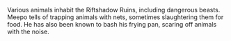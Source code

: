 Various animals inhabit the Riftshadow Ruins, including dangerous beasts. Meepo tells of trapping animals with nets, sometimes slaughtering them for food. He has also been known to bash his frying pan, scaring off animals with the noise.